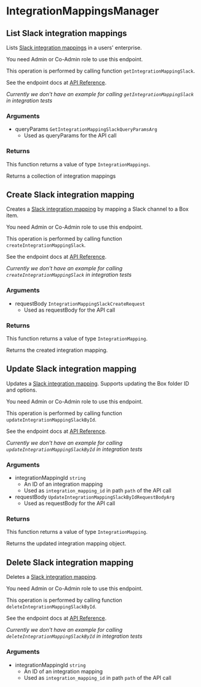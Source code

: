 # IntegrationMappingsManager

## List Slack integration mappings

Lists [Slack integration mappings](https://support.box.com/hc/en-us/articles/4415585987859-Box-as-the-Content-Layer-for-Slack) in a users&#x27; enterprise.

You need Admin or Co-Admin role to
use this endpoint.

This operation is performed by calling function `getIntegrationMappingSlack`.

See the endpoint docs at
[API Reference](https://developer.box.com/reference/get-integration-mappings-slack/).

*Currently we don't have an example for calling `getIntegrationMappingSlack` in integration tests*

### Arguments

- queryParams `GetIntegrationMappingSlackQueryParamsArg`
  - Used as queryParams for the API call


### Returns

This function returns a value of type `IntegrationMappings`.

Returns a collection of integration mappings


## Create Slack integration mapping

Creates a [Slack integration mapping](https://support.box.com/hc/en-us/articles/4415585987859-Box-as-the-Content-Layer-for-Slack)
by mapping a Slack channel to a Box item.

You need Admin or Co-Admin role to
use this endpoint.

This operation is performed by calling function `createIntegrationMappingSlack`.

See the endpoint docs at
[API Reference](https://developer.box.com/reference/post-integration-mappings-slack/).

*Currently we don't have an example for calling `createIntegrationMappingSlack` in integration tests*

### Arguments

- requestBody `IntegrationMappingSlackCreateRequest`
  - Used as requestBody for the API call


### Returns

This function returns a value of type `IntegrationMapping`.

Returns the created integration mapping.


## Update Slack integration mapping

Updates a [Slack integration mapping](https://support.box.com/hc/en-us/articles/4415585987859-Box-as-the-Content-Layer-for-Slack).
Supports updating the Box folder ID and options.

You need Admin or Co-Admin role to
use this endpoint.

This operation is performed by calling function `updateIntegrationMappingSlackById`.

See the endpoint docs at
[API Reference](https://developer.box.com/reference/put-integration-mappings-slack-id/).

*Currently we don't have an example for calling `updateIntegrationMappingSlackById` in integration tests*

### Arguments

- integrationMappingId `string`
  - An ID of an integration mapping
  - Used as `integration_mapping_id` in path `path` of the API call
- requestBody `UpdateIntegrationMappingSlackByIdRequestBodyArg`
  - Used as requestBody for the API call


### Returns

This function returns a value of type `IntegrationMapping`.

Returns the updated integration mapping object.


## Delete Slack integration mapping

Deletes a [Slack integration mapping](https://support.box.com/hc/en-us/articles/4415585987859-Box-as-the-Content-Layer-for-Slack).


You need Admin or Co-Admin role to
use this endpoint.

This operation is performed by calling function `deleteIntegrationMappingSlackById`.

See the endpoint docs at
[API Reference](https://developer.box.com/reference/delete-integration-mappings-slack-id/).

*Currently we don't have an example for calling `deleteIntegrationMappingSlackById` in integration tests*

### Arguments

- integrationMappingId `string`
  - An ID of an integration mapping
  - Used as `integration_mapping_id` in path `path` of the API call



